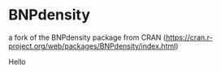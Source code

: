 # BNPdensity
a fork of the BNPdensity package from CRAN (https://cran.r-project.org/web/packages/BNPdensity/index.html)

Hello